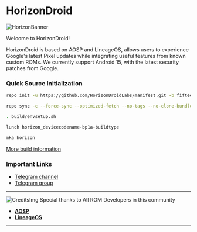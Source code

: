 
HorizonDroid
===========

![HorizonBanner](../horizon.svg)

Welcome to HorizonDroid!

HorizonDroid is based on AOSP and LineageOS, allows users to experience Google's latest Pixel updates while integrating useful features from known custom ROMs.
We currently support Android 15, with the latest security patches from Google.

### Quick Source Initialization ###

```bash
repo init -u https://github.com/HorizonDroidLabs/manifest.git -b fifteen --git-lfs
```

```bash
repo sync -c --force-sync --optimized-fetch --no-tags --no-clone-bundle --prune --retry-fetches=5 -j10
```

```bash
. build/envsetup.sh
```

```bash
lunch horizon_devicecodename-bp1a-buildtype
```

```bash
mka horizon
```

[More build information](https://github.com/HorizonDroidLab/manifest)

### Important Links

- [Telegram channel](https://t.me/horizondroid)
- [Telegram group](https://t.me/HorizonDroidChat)

-----------------------------------------------------------------------------
![CreditsImg](../credit.svg)
 Special thanks to All ROM Developers in this community
 * [**AOSP**](https://android.googlesource.com)
 * [**LineageOS**](https://github.com/LineageOS)

-----------------------------------------------------------------------------
